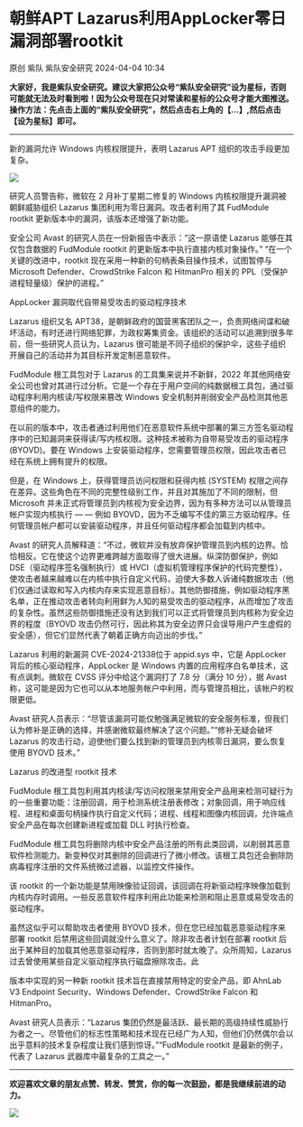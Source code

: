 #  朝鲜APT Lazarus利用AppLocker零日漏洞部署rootkit   
原创 紫队  紫队安全研究   2024-04-04 10:34  
  
**大家好，我是紫队安全研究。建议大家把公众号“紫队安全研究”设为星标，否则可能就无法及时看到啦！因为公众号现在只对常读和星标的公众号才能大图推送。操作方法：先点击上面的“紫队安全研究”，然后点击右上角的【...】,然后点击【设为星标】即可。**  
  
****  
新的漏洞允许 Windows 内核权限提升，表明 Lazarus APT 组织的攻击手段更加复杂。  
  
![](https://mmbiz.qpic.cn/mmbiz_jpg/sUKKZDdVP8Ssyp7AsYicCDIF5hoFJmRKrj2dkUyrKOKiaaPj9R5Pv8f8UyBHiaFAKHVS8S9pjEibRiaBQG91etiaeEeQ/640?wx_fmt=jpeg&from=appmsg "")  
  
研究人员警告称，微软在 2 月补丁星期二修复的 Windows 内核权限提升漏洞被朝鲜威胁组织 Lazarus 集团利用为零日漏洞。攻击者利用了其 FudModule rootkit 更新版本中的漏洞，该版本还增强了新功能。  
  
  
安全公司 Avast 的研究人员在一份新报告中表示：“这一原语使 Lazarus 能够在其仅包含数据的 FudModule rootkit 的更新版本中执行直接内核对象操作。” “在一个关键的改进中，rootkit 现在采用一种新的句柄表条目操作技术，试图暂停与 Microsoft Defender、CrowdStrike Falcon 和 HitmanPro 相关的 PPL（受保护进程轻量级）保护的进程。”  
  
  
AppLocker 漏洞取代自带易受攻击的驱动程序技术  
  
Lazarus 组织又名 APT38，是朝鲜政府的国营黑客团队之一，负责网络间谍和破坏活动，有时还进行网络犯罪，为政权筹集资金。该组织的活动可以追溯到很多年前，但一些研究人员认为，Lazarus 很可能是不同子组织的保护伞，这些子组织开展自己的活动并为其目标开发定制恶意软件。  
  
  
FudModule 根工具包对于 Lazarus 的工具集来说并不新鲜，2022 年其他网络安全公司也曾对其进行过分析。它是一个存在于用户空间的纯数据根工具包，通过驱动程序利用内核读/写权限来篡改 Windows 安全机制并削弱安全产品检测其他恶意组件的能力。  
  
  
在以前的版本中，攻击者通过利用他们在恶意软件系统中部署的第三方签名驱动程序中的已知漏洞来获得读/写内核权限。这种技术被称为自带易受攻击的驱动程序 (BYOVD)。要在 Windows 上安装驱动程序，您需要管理员权限，因此攻击者已经在系统上拥有提升的权限。  
  
  
但是，在 Windows 上，获得管理员访问权限和获得内核 (SYSTEM) 权限之间存在差异。这些角色在不同的完整性级别工作，并且对其施加了不同的限制，但 Microsoft 并未正式将管理员到内核视为安全边界，因为有多种方法可以从管理员帐户实现内核执行 — — 例如 BYOVD，因为不乏编写不佳的第三方驱动程序。任何管理员帐户都可以安装驱动程序，并且任何驱动程序都会加载到内核中。  
  
  
Avast 的研究人员解释道：“不过，微软并没有放弃保护管理员到内核的边界。恰恰相反。它在使这个边界更难跨越方面取得了很大进展。纵深防御保护，例如 DSE（驱动程序签名强制执行）或 HVCI（虚拟机管理程序保护的代码完整性），使攻击者越来越难以在内核中执行自定义代码，迫使大多数人诉诸纯数据攻击（他们仅通过读取和写入内核内存来实现恶意目标）。其他防御措施，例如驱动程序黑名单，正在推动攻击者转向利用鲜为人知的易受攻击的驱动程序，从而增加了攻击的复杂性。虽然这些防御措施还没有达到我们可以正式将管理员到内核称为安全边界的程度（BYOVD 攻击仍然可行，因此称其为安全边界只会误导用户产生虚假的安全感），但它们显然代表了朝着正确方向迈出的步伐。”  
  
  
Lazarus 利用的新漏洞 CVE-2024-21338位于 appid.sys 中，它是 AppLocker 背后的核心驱动程序，AppLocker 是 Windows 内置的应用程序白名单技术，这有点讽刺。微软在 CVSS 评分中给这个漏洞打了 7.8 分（满分 10 分），据 Avast 称，这可能是因为它也可以从本地服务帐户中利用，而与管理员相比，该帐户的权限更低。  
  
  
Avast 研究人员表示：“尽管该漏洞可能仅勉强满足微软的安全服务标准，但我们认为修补是正确的选择，并感谢微软最终解决了这个问题。”“修补无疑会破坏 Lazarus 的攻击行动，迫使他们要么找到新的管理员到内核零日漏洞，要么恢复使用 BYOVD 技术。”  
  
Lazarus 的改进型 rootkit 技术  
  
FudModule 根工具包利用其内核读/写访问权限来禁用安全产品用来检测可疑行为的一些重要功能：注册回调，用于检测系统注册表修改；对象回调，用于响应线程、进程和桌面句柄操作执行自定义代码；进程、线程和图像内核回调，允许端点安全产品在每次创建新进程或加载 DLL 时执行检查。  
  
  
FudModule 根工具包将删除内核中安全产品注册的所有此类回调，以削弱其恶意软件检测能力。新变种仅对其删除的回调进行了微小修改。该根工具包还会删除防病毒程序注册的文件系统微过滤器，以监控文件操作。  
  
  
该 rootkit 的一个新功能是禁用映像验证回调，该回调在将新驱动程序映像加载到内核内存时调用。一些反恶意软件程序利用此功能来检测和阻止恶意或易受攻击的驱动程序。  
  
  
虽然这似乎可以帮助攻击者使用 BYOVD 技术，但在您已经加载恶意驱动程序来部署 rootkit 后禁用这些回调就没什么意义了。除非攻击者计划在部署 rootkit 后出于某种目的加载其他恶意驱动程序，否则到那时就太晚了。众所周知，Lazarus 过去曾使用某些自定义驱动程序执行磁盘擦除攻击。此  
  
  
版本中实现的另一种新 rootkit 技术旨在直接禁用特定的安全产品，即 AhnLab V3 Endpoint Security、Windows Defender、CrowdStrike Falcon 和 HitmanPro。  
  
  
Avast 研究人员表示：“Lazarus 集团仍然是最活跃、最长期的高级持续性威胁行为者之一。尽管他们的标志性策略和技术现在已经广为人知，但他们仍然偶尔会以出乎意料的技术复杂程度让我们感到惊讶。”“FudModule rootkit 是最新的例子，代表了 Lazarus 武器库中最复杂的工具之一。”  
  
****  
**欢迎喜欢文章的朋友点赞、转发、赞赏，你的每一次鼓励，都是我继续前进的动力。**  
  
![](https://mmbiz.qpic.cn/mmbiz/sUKKZDdVP8RZenps2xiaKSRYDuicThgDkGIdllicTt2pE8c9ZlaPnY91b9niaibbI1DibuL1clJibPM66Dkz3dtNdzC6Q/640?wx_fmt=jpeg&from=appmsg&wxfrom=5&wx_lazy=1&wx_co=1 "")  
  
  
  
